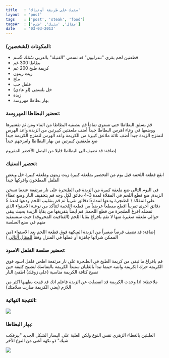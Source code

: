 ```yaml
---
title   : 'ستيك على طريقة أوتباك'
layout  : 'post'
tags    : ['post', 'steak', 'food']
tagsAr  : ['مقال', 'ستيك', 'طبخ']
date    : '03-03-2013'
---
```


### المكونات (لشخصين):
* قطعتين لحم بقري "تندرليون" قد تسمى "الفتيلة" بالعربي سُمُك 5سم
* بطاطا 300 غم
* كريمة طبخ 200 غم
* زيت زيتون
* ملح
* فلفل حب
* خل بلسمي (او عادي)
* زبدة
* بهار بطاطا مهروسة
 
### تحضير البطاطا المهروسة:
قم بسلق البطاطا حتى تستوي تماماً
قم بتصفية البطاطا من الماء ومن ثم تقشيرها ووضعها في وعاء
اهرس البطاطا جيداً
أضف ملعقتين كبيرتين من الزبدة واعد الهرس لتمتزج الزبدة جيداً
أضف ثلاثة ملاعق كبيرة من الكريمة واعد الهرس لتمتزج الكريمة جيداً
ضع ملعقتين كبيرتين من بهار البطاطا وامزجهم جيداً
 
إضافة: قد تضيف الى البطاطا قليلا من البصل الأخضر المفروم
 
### تحضير الستيك:
انقع قطعة اللحمة قبل يوم من التحضير بملعقة كبيرة زيت زيتون وملعقة كبيرة خل وبعض الفلفل المطحون وافركها جيداً
 
في اليوم التالي ضع ملعقة كبيرة من الزبدة في الطنجرة على نار مرتفعة
عندما تسخن الزبدة, ضع قطع اللحم في المقلاة لمدة 3-4 دقائق لكل وجه
 قم بتخفيف النار وضع غطاء على المقلاة \ الطنجرة ودعها لمدة 5 دقائق تقريباُ ثم قم بتقليب اللحم ودعها لمدة 5 دقائق أخرى تقريباً
اقطع مقطعاً عرضياً من قطعة اللحمة لتتأكد من نوعية الاستواء الذي تفضله
افرغ الطنجرة من قطع اللحمة, قم ايضاً بتفريغها من بقايا الزبدة بحيث يبقى حوالي ملعقة صغيرة منها
لا تقم بافراغ بقايا اللحم (الفتافيت المحروقة) حيث سنستفيد منهم في صنع الصلصة
 
إضافة: قد تضيف قرصاً صغيراُ من الزبدة المنكهة فوق قطعة اللحم بعد الاستواء
(من الممكن شرائها جاهزة أو عملها في المنزل وفقاً [للمقال التالي](http://www.fatafeat.com/main.php?action=viewrecipe&id=2706) )

### تحضير صلصة الفلفل الاسود:
قم بافراغ ما تبقى من كريمة الطبخ في الطنجرة على نار مرتفعة
اطحن فلفل اسود فوق الكريمة
حرك الكريمة وانتبه حينما تبدأ بالغليان ستبدأ الكريمة بالتماسك لتصبح كثيفة
حين تصبح كثافة الكريمة مناسبة (على زوقك) اطفئ النار
 
ملاحظة: اذا وجدت الكريمة قد انفصلت عن الزبدة فاعلم انك قد قمت بطهيها اكثر من اللازم (يعني الكريمة صارت سلامتك)

### النتيجة النهائية:

<div class="img-wrap">
  <img src="/img/posts/tenderlion-steak.jpg" />
</div>

### بهار البطاطا:
العلبتين بالغطاء الزهري نفس النوع ولكن العلبة على اليسار الشكل الجديد
"بيرفكت شيك" ذو نكهة أغنى من النوع الآخر

<div class="img-wrap">
  <img src="/img/posts/mashed-potato-herbs.jpg" />
</div>
